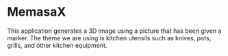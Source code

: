 # MemasaX
This application generates a 3D image using a picture that has been given a marker. The theme we are using is kitchen utensils such as knives, pots, grills, and other kitchen equipment.
